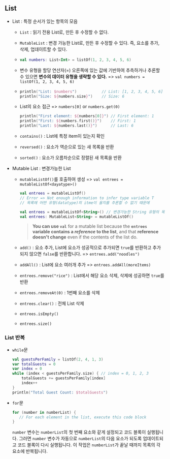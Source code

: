 ## List

+ List : 특정 순서가 있는 항목의 모음

  + `List` : 읽기 전용 List로, 만든 후 수정할 수 없다.

  + `MutableList` : 변경 가능한 List로, 만든 후 수정할 수 있다. 즉, 요소를 추가, 삭제, 업데이트할 수 있다.

  + ```kotlin
    val numbers: List<Int> = listOf(1, 2, 3, 4, 5, 6)
    ```

  + 변수 유형을 할당 연산자(=) 오른쪽에 있는 값에 기반하여 추측하거나 추론할 수 있으면 **변수의 데이터 유형을 생략할 수 있다.**  => `val numbers = listOf(1, 2, 3, 4, 5, 6)`

  + ```kotlin
    println("List: $numbers")   		// List: [1, 2, 3, 4, 5, 6]
    println("Size: ${numbers.size}") 	// Size: 6
    ```

  + List의 요소 접근 => `numbers[0]` or `numbers.get(0)`

    ```kotlin
    println("First element: ${numbers[0]}") // First element: 1
    println("First: ${numbers.first()}")	// First: 1
    println("Last: ${numbers.last()}")	   	// Last: 6
    ```

  + `contains()` : List에 특정 item이 있는지 확인

  + `reversed()` : 요소가 역순으로 있는 새 목록을 반환

  + `sorted()` : 요소가 오름차순으로 정렬된 새 목록을 반환    



+ Mutable List : 변경가능한 List

  + `mutableListOf()`를 호출하여 생성 => `val entrees = mutableListOf<dayatype>()`

    ```kotlin
    val entrees = mutableListOf()
    // Error => Not enough information to infer type variable T
    // 목록에 어떤 유형(datatype)의 itme이 올지를 추론할 수 없기 때문에
    
    val entrees = mutableListOf<String>() // 변경가능한 String 유형의 목록을 만든다.
    val entrees: MutableList<String> = mutableListOf()
    ```

    > **You can use `val`** for a mutable list because the **`entrees` variable contains a *reference* to the list**, and that **reference doesn't change** even if the contents of the list do.

  + `add()` : 요소 추가, List에 요소가 성공적으로 추가되면 `true`를 반환하고 추가되지 않으면 `false`를 반환합니다. => `entrees.add("noodles")`

  + `addAll()` : List에 요소 여러개 추가 => `entrees.addAll(moreItems)`

  + `entrees.remove("rice")` : List에서 해당 요소 삭제, 삭제에 성공하면 `true`를 반환

  + `entrees.removeAt(0)` : 1번째 요소를 삭제

  + `entrees.clear()` : 전체 List 삭제

  + `entrees.isEmpty()`

  + `entrees.size()` 



### List 반복

+ `while`문

  ```kotlin
  val guestsPerFamily = listOf(2, 4, 1, 3)
  var totalGuests = 0
  var index = 0
  while (index < guestsPerFamily.size) { // index = 0, 1, 2, 3
      totalGuests += guestsPerFamily[index]
      index++
  }
  println("Total Guest Count: $totalGuests")
  ```



+ `for`문

  ```kotlin
  for (number in numberList) {
     // For each element in the list, execute this code block
  }
  ```

  `number` 변수는 `numberList`의 첫 번째 요소와 같게 설정되고 코드 블록이 실행됩니다. 그러면 `number` 변수가 자동으로 `numberList`의 다음 요소가 되도록 업데이트되고 코드 블록이 다시 실행됩니다. 이 작업은 `numberList`가 끝날 때까지 목록의 각 요소에 반복됩니다. 

  



